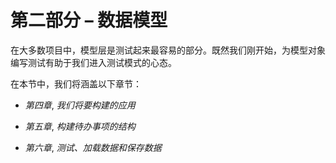 # 第二部分 – 数据模型

在大多数项目中，模型层是测试起来最容易的部分。既然我们刚开始，为模型对象编写测试有助于我们进入测试模式的心态。

在本节中，我们将涵盖以下章节：

+   *第四章*, *我们将要构建的应用*

+   *第五章*, *构建待办事项的结构*

+   *第六章*, *测试、加载数据和保存数据*

